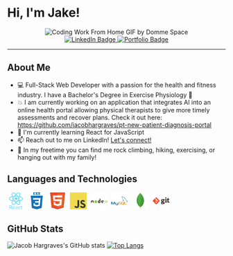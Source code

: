 # Hi, I'm Jake!
<div id="header" align="center">
  <img src="https://media1.giphy.com/media/qgQUggAC3Pfv687qPC/giphy.gif?cid=ecf05e479osw40yio045qc2y5wz33uq0l4wmyktdgi995yox&amp;ep=v1_gifs_search&amp;rid=giphy.gif&amp;ct=g" alt="Coding Work From Home GIF by Domme Space" style="width: 200px; 
  opacity: 1;">
  <div id="badges" align="center">
    <a href="https://www.linkedin.com/in/jacob-hargraves/">
      <img src="https://img.shields.io/badge/LinkedIn-blue?style=for-the-badge&logo=linkedin&logoColor=white" alt="LinkedIn Badge"/>
    </a>
    <a href="https://jacobhargraves.github.io/portfolio/">
      <img src="https://img.shields.io/badge/Portfolio-green?style=for-the-badge" alt="Portfolio Badge"/>
    </a>
  </div>
</div>

---

## About Me
- :computer: Full-Stack Web Developer with a passion for the health and fitness industry. I have a Bachelor's Degree in Exercise Physiology :muscle:
- :boom: I am currently working on an application that integrates AI into an online health portal allowing physical therapists to give more timely assessments and recover plans. Check it out here: https://github.com/jacobhargraves/pt-new-patient-diagnosis-portal
- :seedling: I'm currently learning React for JavaScript
- :mailbox: Reach out to me on LinkedIn! <a href="https://www.linkedin.com/in/jacob-hargraves">Let's connect!</a>
- :mount_fuji: In my freetime you can find me rock climbing, hiking, exercising, or hanging out with my family!

## Languages and Technologies
<div>
  <img src="https://github.com/devicons/devicon/blob/master/icons/react/react-original-wordmark.svg" title="React" alt="React" width="40" height="40"/>&nbsp;
  <img src="https://github.com/devicons/devicon/blob/master/icons/css3/css3-plain-wordmark.svg"  title="CSS3" alt="CSS" width="40" height="40"/>&nbsp;
  <img src="https://github.com/devicons/devicon/blob/master/icons/html5/html5-original.svg" title="HTML5" alt="HTML" width="40" height="40"/>&nbsp;
  <img src="https://github.com/devicons/devicon/blob/master/icons/javascript/javascript-original.svg" title="JavaScript" alt="JavaScript" width="40" height="40"/>&nbsp;
  <img src="https://github.com/devicons/devicon/blob/master/icons/nodejs/nodejs-original-wordmark.svg" title="NodeJS" alt="NodeJS" width="40" height="40"/>&nbsp;
  <img src="https://github.com/devicons/devicon/blob/master/icons/mysql/mysql-original-wordmark.svg" title="MySQL"  alt="MySQL" width="40" height="40"/>&nbsp;
  <img src="https://github.com/devicons/devicon/blob/master/icons/mongodb/mongodb-original.svg" title="MongoDB" alt="MongoDB" width="40" height="40"/>&nbsp;
  <img src="https://github.com/devicons/devicon/blob/master/icons/git/git-original-wordmark.svg" title="Git" **alt="Git" width="40" height="40"/>
</div>

## GitHub Stats
![Jacob Hargraves's GitHub stats](https://github-readme-stats.vercel.app/api?username=jacobhargraves&show_icons=true&theme=transparent)
[![Top Langs](https://github-readme-stats.vercel.app/api/top-langs/?username=jacobhargraves&layout=compact&theme=transparent)](https://github.com/jacobhargraves/github-readme-stats)


<!--
**jacobhargraves/jacobhargraves** is a ✨ _special_ ✨ repository because its `README.md` (this file) appears on your GitHub profile.

Here are some ideas to get you started:

- 🔭 I’m currently working on ...
- 🌱 I’m currently learning ...
- 👯 I’m looking to collaborate on ...
- 🤔 I’m looking for help with ...
- 💬 Ask me about ...
- 📫 How to reach me: ...
- 😄 Pronouns: ...
- ⚡ Fun fact: ...
-->
